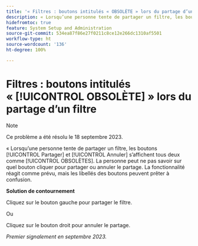```yaml
---
title: '« Filtres : boutons intitulés « OBSOLÈTE » lors du partage d’un filtre »'
description: « Lorsqu’une personne tente de partager un filtre, les boutons Partager et Annuler s’affichent tous deux comme OBSOLÈTES. La personne peut ne pas savoir sur quel bouton cliquer pour partager ou annuler le partage. La fonctionnalité réagit comme prévu, mais les libellés des boutons peuvent prêter à confusion. »
hidefromtoc: true
feature: System Setup and Administration
source-git-commit: 534ea87f86e27f0211c8ce12e266dc1310af5501
workflow-type: ht
source-wordcount: '136'
ht-degree: 100%

---
```



# Filtres : boutons intitulés « [!UICONTROL OBSOLÈTE] » lors du partage d’un filtre

>[!NOTE]
>
>Ce problème a été résolu le 18 septembre 2023.

« Lorsqu’une personne tente de partager un filtre, les boutons [!UICONTROL Partager] et [!UICONTROL Annuler] s’affichent tous deux comme [!UICONTROL OBSOLÈTES]. La personne peut ne pas savoir sur quel bouton cliquer pour partager ou annuler le partage. La fonctionnalité réagit comme prévu, mais les libellés des boutons peuvent prêter à confusion.

**Solution de contournement**

Cliquez sur le bouton gauche pour partager le filtre.

Ou

Cliquez sur le bouton droit pour annuler le partage.

_Premier signalement en septembre 2023._
